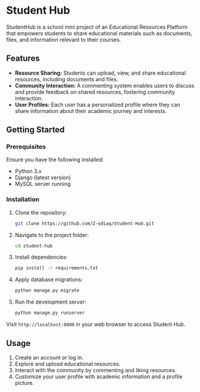 # Student Hub

StudentHub is a school mini project of an Educational Resources Platform that empowers students to share educational materials such as documents, files, and information relevant to their courses.

## Features

- **Resource Sharing:** Students can upload, view, and share educational resources, including documents and files.
- **Community Interaction:** A commenting system enables users to discuss and provide feedback on shared resources, fostering community interaction.
- **User Profiles:** Each user has a personalized profile where they can share information about their academic journey and interests.

## Getting Started

### Prerequisites

Ensure you have the following installed:

- Python 3.x
- Django (latest version)
- MySQL server running 

### Installation

1. Clone the repository:

    ```bash
    git clone https://github.com/Z-odiaq/Student-Hub.git 
    ```

2. Navigate to the project folder:

    ```bash
    cd student-hub
    ```

3. Install dependencies:

    ```bash
    pip install -r requirements.txt
    ```

4. Apply database migrations:

    ```bash
    python manage.py migrate
    ```

5. Run the development server:

    ```bash
    python manage.py runserver
    ```

Visit `http://localhost:8000` in your web browser to access Student Hub.

## Usage

1. Create an account or log in.
2. Explore and upload educational resources.
3. Interact with the community by commenting and liking resources.
4. Customize your user profile with academic information and a profile picture.
